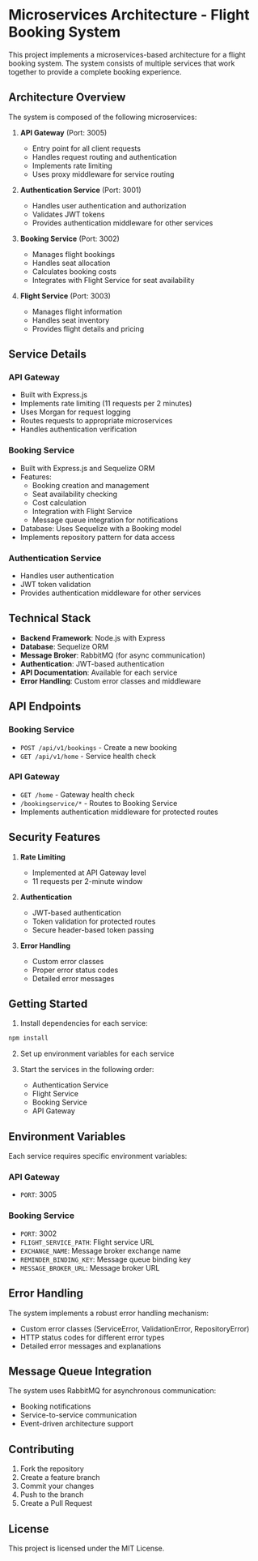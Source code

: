 # Microservices Architecture - Flight Booking System

This project implements a microservices-based architecture for a flight booking system. The system consists of multiple services that work together to provide a complete booking experience.

## Architecture Overview

The system is composed of the following microservices:

1. **API Gateway** (Port: 3005)
   - Entry point for all client requests
   - Handles request routing and authentication
   - Implements rate limiting
   - Uses proxy middleware for service routing

2. **Authentication Service** (Port: 3001)
   - Handles user authentication and authorization
   - Validates JWT tokens
   - Provides authentication middleware for other services

3. **Booking Service** (Port: 3002)
   - Manages flight bookings
   - Handles seat allocation
   - Calculates booking costs
   - Integrates with Flight Service for seat availability

4. **Flight Service** (Port: 3003)
   - Manages flight information
   - Handles seat inventory
   - Provides flight details and pricing

## Service Details

### API Gateway
- Built with Express.js
- Implements rate limiting (11 requests per 2 minutes)
- Uses Morgan for request logging
- Routes requests to appropriate microservices
- Handles authentication verification

### Booking Service
- Built with Express.js and Sequelize ORM
- Features:
  - Booking creation and management
  - Seat availability checking
  - Cost calculation
  - Integration with Flight Service
  - Message queue integration for notifications
- Database: Uses Sequelize with a Booking model
- Implements repository pattern for data access

### Authentication Service
- Handles user authentication
- JWT token validation
- Provides authentication middleware for other services

## Technical Stack

- **Backend Framework**: Node.js with Express
- **Database**: Sequelize ORM
- **Message Broker**: RabbitMQ (for async communication)
- **Authentication**: JWT-based authentication
- **API Documentation**: Available for each service
- **Error Handling**: Custom error classes and middleware

## API Endpoints

### Booking Service
- `POST /api/v1/bookings` - Create a new booking
- `GET /api/v1/home` - Service health check

### API Gateway
- `GET /home` - Gateway health check
- `/bookingservice/*` - Routes to Booking Service
- Implements authentication middleware for protected routes

## Security Features

1. **Rate Limiting**
   - Implemented at API Gateway level
   - 11 requests per 2-minute window

2. **Authentication**
   - JWT-based authentication
   - Token validation for protected routes
   - Secure header-based token passing

3. **Error Handling**
   - Custom error classes
   - Proper error status codes
   - Detailed error messages

## Getting Started

1. Install dependencies for each service:
```bash
npm install
```

2. Set up environment variables for each service

3. Start the services in the following order:
   - Authentication Service
   - Flight Service
   - Booking Service
   - API Gateway

## Environment Variables

Each service requires specific environment variables:

### API Gateway
- `PORT`: 3005

### Booking Service
- `PORT`: 3002
- `FLIGHT_SERVICE_PATH`: Flight service URL
- `EXCHANGE_NAME`: Message broker exchange name
- `REMINDER_BINDING_KEY`: Message queue binding key
- `MESSAGE_BROKER_URL`: Message broker URL

## Error Handling

The system implements a robust error handling mechanism:
- Custom error classes (ServiceError, ValidationError, RepositoryError)
- HTTP status codes for different error types
- Detailed error messages and explanations

## Message Queue Integration

The system uses RabbitMQ for asynchronous communication:
- Booking notifications
- Service-to-service communication
- Event-driven architecture support

## Contributing

1. Fork the repository
2. Create a feature branch
3. Commit your changes
4. Push to the branch
5. Create a Pull Request

## License

This project is licensed under the MIT License. 
